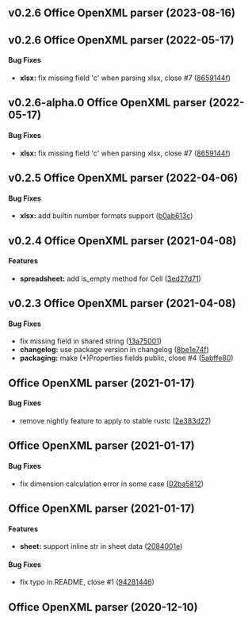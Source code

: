 <a name="v0.2.6"></a>
## v0.2.6 Office OpenXML parser (2023-08-16)




<a name="v0.2.6"></a>
## v0.2.6 Office OpenXML parser (2022-05-17)


#### Bug Fixes

* **xlsx:**  fix missing field 'c' when parsing xlsx, close #7 ([8659144f](https://github.com/zitsen/ooxml-rs/commit/8659144ff08a0ec7b773a36c8f347cf838c43b61))



<a name="v0.2.6-alpha.0"></a>
## v0.2.6-alpha.0 Office OpenXML parser (2022-05-17)


#### Bug Fixes

* **xlsx:**  fix missing field 'c' when parsing xlsx, close #7 ([8659144f](https://github.com/zitsen/ooxml-rs/commit/8659144ff08a0ec7b773a36c8f347cf838c43b61))



<a name="v0.2.5"></a>
## v0.2.5 Office OpenXML parser (2022-04-06)


#### Bug Fixes

* **xlsx:**  add builtin number formats support ([b0ab613c](https://github.com/zitsen/ooxml-rs/commit/b0ab613c937e0ca0686e4ae7c8a43f1b5fa0a1b9))



<a name="v0.2.4"></a>
## v0.2.4 Office OpenXML parser (2021-04-08)


#### Features

* **spreadsheet:**  add is_empty method for Cell ([3ed27d71](https://github.com/zitsen/ooxml-rs/commit/3ed27d7109526d4f00a7e484910021e7f157c4a4))



<a name="v0.2.3"></a>
## v0.2.3 Office OpenXML parser (2021-04-08)


#### Bug Fixes

*   fix missing field  in shared string ([13a75001](https://github.com/zitsen/ooxml-rs/commit/13a75001dc79b414522547bfb98a383b54cec5d0))
* **changelog:**  use package version in changelog ([8be1e74f](https://github.com/zitsen/ooxml-rs/commit/8be1e74f67960d0c9b93fb212fdbcbc6ef7575db))
* **packaging:**  make (*)Properties fields public, close #4 ([5abffe80](https://github.com/zitsen/ooxml-rs/commit/5abffe801b2277d67fd1751baf001d6e56bf7dd3))



<a name=""></a>
##  Office OpenXML parser (2021-01-17)


#### Bug Fixes

*   remove nightly feature to apply to stable rustc ([2e383d27](https://github.com/zitsen/ooxml-rs/commit/2e383d27f63fa621c78725ff21ac310bc852cec8))



<a name=""></a>
##  Office OpenXML parser (2021-01-17)


#### Bug Fixes

*   fix dimension calculation error in some case ([02ba5812](https://github.com/zitsen/ooxml-rs/commit/02ba5812ce831880048982f6ef1f15529bf0bf44))



<a name=""></a>
##  Office OpenXML parser (2021-01-17)


#### Features

* **sheet:**  support inline str in sheet data ([2084001e](https://github.com/zitsen/ooxml-rs/commit/2084001eead356c01053363378ecaadaea1c777d))

#### Bug Fixes

*   fix  typo in README, close #1 ([94281446](https://github.com/zitsen/ooxml-rs/commit/94281446a3e677977717787aa98e72c00f964601))



<a name=""></a>
##  Office OpenXML parser (2020-12-10)




